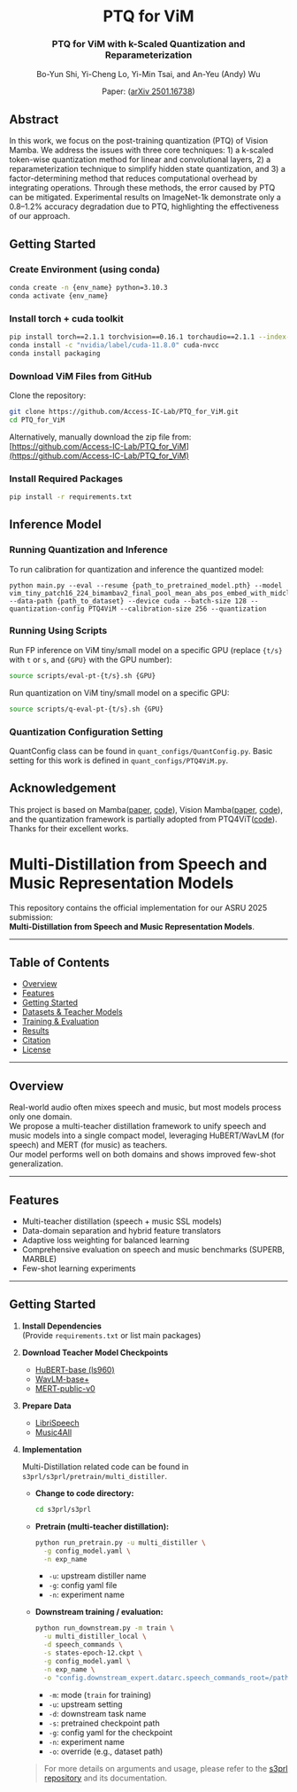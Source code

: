 <div align="center">
<h1>PTQ for ViM </h1>
<h3>PTQ for ViM with k-Scaled Quantization and Reparameterization</h3>

Bo-Yun Shi, Yi-Cheng Lo, Yi-Min Tsai, and An-Yeu (Andy) Wu

Paper: ([arXiv 2501.16738](https://arxiv.org/abs/2501.16738))

</div>

## Abstract
In this work, we focus on the post-training quantization (PTQ) of Vision Mamba. We address the issues with three core techniques: 1) a k-scaled token-wise quantization method for linear and convolutional layers, 2) a reparameterization technique to simplify hidden state quantization, and 3) a factor-determining method that reduces computational overhead by integrating operations. Through these methods, the error caused by PTQ can be mitigated. Experimental results on ImageNet-1k demonstrate only a 0.8–1.2\% accuracy degradation due to PTQ, highlighting the effectiveness of our approach.


## Getting Started

### Create Environment (using conda)

```bash
conda create -n {env_name} python=3.10.3
conda activate {env_name}
```

### Install torch + cuda toolkit

```bash
pip install torch==2.1.1 torchvision==0.16.1 torchaudio==2.1.1 --index-url https://download.pytorch.org/whl/cu118
conda install -c "nvidia/label/cuda-11.8.0" cuda-nvcc
conda install packaging
```

### Download ViM Files from GitHub

Clone the repository:

```bash
git clone https://github.com/Access-IC-Lab/PTQ_for_ViM.git
cd PTQ_for_ViM
```

Alternatively, manually download the zip file from:  
[https://github.com/Access-IC-Lab/PTQ_for_ViM](https://github.com/Access-IC-Lab/PTQ_for_ViM)

### Install Required Packages

```bash
pip install -r requirements.txt
```

## Inference Model

### Running Quantization and Inference

To run calibration for quantization and inference the quantized model:
```shell
python main.py --eval --resume {path_to_pretrained_model.pth} --model vim_tiny_patch16_224_bimambav2_final_pool_mean_abs_pos_embed_with_midclstok_div2 --data-path {path_to_dataset} --device cuda --batch-size 128 --quantization-config PTQ4ViM --calibration-size 256 --quantization
```

### Running Using Scripts

Run FP inference on ViM tiny/small model on a specific GPU (replace `{t/s}` with `t` or `s`, and `{GPU}` with the GPU number):

```bash
source scripts/eval-pt-{t/s}.sh {GPU}
```

Run quantization on ViM tiny/small model on a specific GPU:

```bash
source scripts/q-eval-pt-{t/s}.sh {GPU}
```

### Quantization Configuration Setting

QuantConfig class can be found in `quant_configs/QuantConfig.py`. Basic setting for this work is defined in `quant_configs/PTQ4ViM.py`.


## Acknowledgement

This project is based on Mamba([paper](https://arxiv.org/abs/2312.00752), [code](https://github.com/state-spaces/mamba)), Vision Mamba([paper](https://arxiv.org/abs/2401.09417), [code](https://github.com/hustvl/Vim)), and the quantization framework is partially adopted from PTQ4ViT([code](https://github.com/hahnyuan/PTQ4ViT)). Thanks for their excellent works.



# Multi-Distillation from Speech and Music Representation Models

This repository contains the official implementation for our ASRU 2025 submission:  
**Multi-Distillation from Speech and Music Representation Models**.

---

## Table of Contents

- [Overview](#overview)
- [Features](#features)
- [Getting Started](#getting-started)
- [Datasets & Teacher Models](#datasets--teacher-models)
- [Training & Evaluation](#training--evaluation)
- [Results](#results)
- [Citation](#citation)
- [License](#license)

---

## Overview

Real-world audio often mixes speech and music, but most models process only one domain.  
We propose a multi-teacher distillation framework to unify speech and music models into a single compact model, leveraging HuBERT/WavLM (for speech) and MERT (for music) as teachers.  
Our model performs well on both domains and shows improved few-shot generalization.

---

## Features

- Multi-teacher distillation (speech + music SSL models)
- Data-domain separation and hybrid feature translators
- Adaptive loss weighting for balanced learning
- Comprehensive evaluation on speech and music benchmarks (SUPERB, MARBLE)
- Few-shot learning experiments

---

## Getting Started

1. **Install Dependencies**  
   (Provide `requirements.txt` or list main packages)

2. **Download Teacher Model Checkpoints**
   - [HuBERT-base (ls960)](https://huggingface.co/facebook/hubert-base-ls960)
   - [WavLM-base+](https://huggingface.co/microsoft/wavlm-base-plus)
   - [MERT-public-v0](https://huggingface.co/m-a-p/MERT-v0-public)

3. **Prepare Data**
   - [LibriSpeech](https://www.openslr.org/12)
   - [Music4All](https://sites.google.com/view/contact4music4all)

4. **Implementation**
   
   Multi-Distillation related code can be found in `s3prl/s3prl/pretrain/multi_distiller`.

   - **Change to code directory:**  
     ```bash
     cd s3prl/s3prl
     ```

   - **Pretrain (multi-teacher distillation):**  
     ```bash
     python run_pretrain.py -u multi_distiller \
       -g config_model.yaml \
       -n exp_name
     ```
     - `-u`: upstream distiller name  
     - `-g`: config yaml file  
     - `-n`: experiment name  

   - **Downstream training / evaluation:**  
     ```bash
     python run_downstream.py -m train \
       -u multi_distiller_local \
       -d speech_commands \
       -s states-epoch-12.ckpt \
       -g config_model.yaml \
       -n exp_name \
       -o "config.downstream_expert.datarc.speech_commands_root=/path/to/your/speech_commands/"
     ```
     - `-m`: mode (`train` for training)
     - `-u`: upstream setting
     - `-d`: downstream task name
     - `-s`: pretrained checkpoint path
     - `-g`: config yaml for the checkpoint
     - `-n`: experiment name
     - `-o`: override (e.g., dataset path)

   > For more details on arguments and usage, please refer to the [s3prl repository](https://github.com/s3prl/s3prl) and its documentation.
